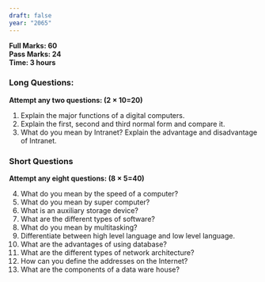 ```yaml
---
draft: false
year: "2065"
---
```


**Full Marks: 60**\
**Pass Marks: 24**\
**Time: 3 hours**

### Long Questions:

**Attempt any two questions: (2 × 10=20)**

1. Explain the major functions of a digital computers.
2. Explain the first, second and third normal form and compare it.
3. What do you mean by Intranet? Explain the advantage and disadvantage of Intranet.

### Short Questions

**Attempt any eight questions: (8 × 5=40)**

4. What do you mean by the speed of a computer?
5. What do you mean by super computer?
6. What is an auxiliary storage device?
7. What are the different types of software?
8. What do you mean by multitasking?
9. Differentiate between high level language and low level language.
10. What are the advantages of using database?
11. What are the different types of network architecture?
12. How can you define the addresses on the Internet?
13. What are the components of a data ware house?
